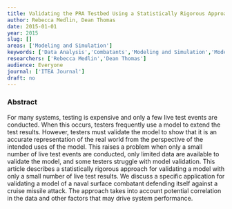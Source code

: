 ```yaml
---
title: Validating the PRA Testbed Using a Statistically Rigorous Approach
author: Rebecca Medlin, Dean Thomas
date: 2015-01-01
year: 2015
slug: []
areas: ['Modeling and Simulation']
keywords: ['Data Analysis','Combatants','Modeling and Simulation','Model Validation','Probability of Raid Annihilation']
researchers: ['Rebecca Medlin','Dean Thomas']
audience: Everyone
journal: ['ITEA Journal']
draft: no
---
```




### Abstract

For many systems, testing is expensive and only a few live test events are conducted. When this occurs, testers frequently use a model to extend the test results. However, testers must validate the model to show that it is an accurate representation of the real world from the perspective of the intended uses of the model. This raises a problem  when only a small number of live test events are conducted, only limited data are available to validate the model, and some testers struggle with model validation. This article describes a statistically rigorous approach for validating a model with only a small number of live test results. We discuss a specific application for validating a model of a naval surface combatant defending itself against a cruise missile attack. The approach takes into account potential correlation in the data and other factors that may drive system performance.







